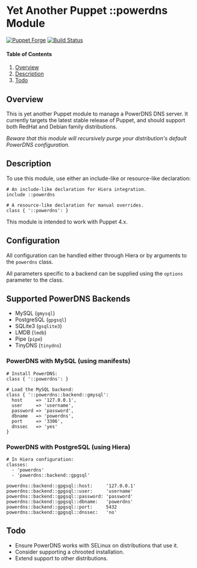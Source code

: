 # Yet Another Puppet ::powerdns Module

[![Puppet Forge](http://img.shields.io/puppetforge/v/jmkeyes/powerdns.svg)](https://forge.puppetlabs.com/jmkeyes/powerdns)
[![Build Status](https://travis-ci.org/jmkeyes/puppet-powerdns.svg?branch=master)](https://travis-ci.org/jmkeyes/puppet-powerdns)

#### Table of Contents

 1. [Overview](#overview)
 2. [Description](#description)
 3. [Todo](#todo)

## Overview

This is yet another Puppet module to manage a PowerDNS DNS server. It currently targets the
latest stable release of Puppet, and should support both RedHat and Debian family distributions.

*Beware that this module will recursively purge your distribution's default PowerDNS configuration.*

## Description

To use this module, use either an include-like or resource-like declaration:

    # An include-like declaration for Hiera integration.
    include ::powerdns

    # A resource-like declaration for manual overrides.
    class { '::powerdns': }

This module is intended to work with Puppet 4.x.

## Configuration

All configuration can be handled either through Hiera or by arguments to the `powerdns` class.

All parameters specific to a backend can be supplied using the `options` parameter to the class.

## Supported PowerDNS Backends

  - MySQL (`gmysql`)
  - PostgreSQL (`gpgsql`)
  - SQLite3 (`gsqlite3`)
  - LMDB (`lmdb`)
  - Pipe (`pipe`)
  - TinyDNS (`tinydns`)

### PowerDNS with MySQL (using manifests)

    # Install PowerDNS:
    class { '::powerdns': }

    # Load the MySQL backend:
    class { '::powerdns::backend::gmysql':
      host     => '127.0.0.1',
      user     => 'username',
      password => 'password',
      dbname   => 'powerdns',
      port     => '3306',
      dnssec   => 'yes'
    }

### PowerDNS with PostgreSQL (using Hiera)

    # In Hiera configuration:
    classes:
      - 'powerdns'
      - 'powerdns::backend::gpgsql'

    powerdns::backend::gpgsql::host:     '127.0.0.1'
    powerdns::backend::gpgsql::user:     'username'
    powerdns::backend::gpgsql::password: 'password'
    powerdns::backend::gpgsql::dbname:   'powerdns'
    powerdns::backend::gpgsql::port:     5432
    powerdns::backend::gpgsql::dnssec:   'no'

## Todo

  * Ensure PowerDNS works with SELinux on distributions that use it.
  * Consider supporting a chrooted installation.
  * Extend support to other distributions.
